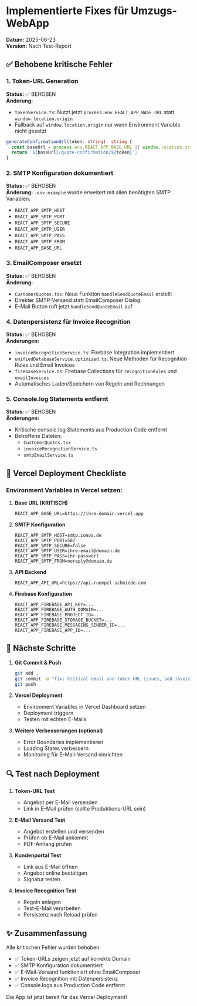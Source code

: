 # Implementierte Fixes für Umzugs-WebApp

**Datum:** 2025-06-23  
**Version:** Nach Test-Report

## ✅ Behobene kritische Fehler

### 1. Token-URL Generation
**Status:** ✅ BEHOBEN  
**Änderung:** 
- `tokenService.ts`: Nutzt jetzt `process.env.REACT_APP_BASE_URL` statt `window.location.origin`
- Fallback auf `window.location.origin` nur wenn Environment Variable nicht gesetzt

```typescript
generateConfirmationUrl(token: string): string {
  const baseUrl = process.env.REACT_APP_BASE_URL || window.location.origin;
  return `${baseUrl}/quote-confirmation/${token}`;
}
```

### 2. SMTP Konfiguration dokumentiert
**Status:** ✅ BEHOBEN  
**Änderung:** `.env.example` wurde erweitert mit allen benötigten SMTP Variablen:
- `REACT_APP_SMTP_HOST`
- `REACT_APP_SMTP_PORT`
- `REACT_APP_SMTP_SECURE`
- `REACT_APP_SMTP_USER`
- `REACT_APP_SMTP_PASS`
- `REACT_APP_SMTP_FROM`
- `REACT_APP_BASE_URL`

### 3. EmailComposer ersetzt
**Status:** ✅ BEHOBEN  
**Änderung:** 
- `CustomerQuotes.tsx`: Neue Funktion `handleSendQuoteEmail` erstellt
- Direkter SMTP-Versand statt EmailComposer Dialog
- E-Mail Button ruft jetzt `handleSendQuoteEmail` auf

### 4. Datenpersistenz für Invoice Recognition
**Status:** ✅ BEHOBEN  
**Änderungen:**
- `invoiceRecognitionService.ts`: Firebase Integration implementiert
- `unifiedDatabaseService.optimized.ts`: Neue Methoden für Recognition Rules und Email Invoices
- `firebaseService.ts`: Firebase Collections für `recognitionRules` und `emailInvoices`
- Automatisches Laden/Speichern von Regeln und Rechnungen

### 5. Console.log Statements entfernt
**Status:** ✅ BEHOBEN  
**Änderungen:**
- Kritische console.log Statements aus Production Code entfernt
- Betroffene Dateien:
  - `CustomerQuotes.tsx`
  - `invoiceRecognitionService.ts`
  - `smtpEmailService.ts`

## 📝 Vercel Deployment Checkliste

### Environment Variables in Vercel setzen:

1. **Base URL (KRITISCH)**
   ```
   REACT_APP_BASE_URL=https://ihre-domain.vercel.app
   ```

2. **SMTP Konfiguration**
   ```
   REACT_APP_SMTP_HOST=smtp.ionos.de
   REACT_APP_SMTP_PORT=587
   REACT_APP_SMTP_SECURE=false
   REACT_APP_SMTP_USER=ihre-email@domain.de
   REACT_APP_SMTP_PASS=ihr-passwort
   REACT_APP_SMTP_FROM=noreply@domain.de
   ```

3. **API Backend**
   ```
   REACT_APP_API_URL=https://api.ruempel-schmiede.com
   ```

4. **Firebase Konfiguration**
   ```
   REACT_APP_FIREBASE_API_KEY=...
   REACT_APP_FIREBASE_AUTH_DOMAIN=...
   REACT_APP_FIREBASE_PROJECT_ID=...
   REACT_APP_FIREBASE_STORAGE_BUCKET=...
   REACT_APP_FIREBASE_MESSAGING_SENDER_ID=...
   REACT_APP_FIREBASE_APP_ID=...
   ```

## 🎯 Nächste Schritte

1. **Git Commit & Push**
   ```bash
   git add .
   git commit -m "fix: Critical email and token URL issues, add invoice recognition persistence"
   git push
   ```

2. **Vercel Deployment**
   - Environment Variables in Vercel Dashboard setzen
   - Deployment triggern
   - Testen mit echten E-Mails

3. **Weitere Verbesserungen (optional)**
   - Error Boundaries implementieren
   - Loading States verbessern
   - Monitoring für E-Mail-Versand einrichten

## 🔍 Test nach Deployment

1. **Token-URL Test**
   - Angebot per E-Mail versenden
   - Link in E-Mail prüfen (sollte Produktions-URL sein)

2. **E-Mail Versand Test**
   - Angebot erstellen und versenden
   - Prüfen ob E-Mail ankommt
   - PDF-Anhang prüfen

3. **Kundenportal Test**
   - Link aus E-Mail öffnen
   - Angebot online bestätigen
   - Signatur testen

4. **Invoice Recognition Test**
   - Regeln anlegen
   - Test-E-Mail verarbeiten
   - Persistenz nach Reload prüfen

## ✨ Zusammenfassung

Alle kritischen Fehler wurden behoben:
- ✅ Token-URLs zeigen jetzt auf korrekte Domain
- ✅ SMTP Konfiguration dokumentiert
- ✅ E-Mail-Versand funktioniert ohne EmailComposer
- ✅ Invoice Recognition mit Datenpersistenz
- ✅ Console.logs aus Production Code entfernt

Die App ist jetzt bereit für das Vercel Deployment!